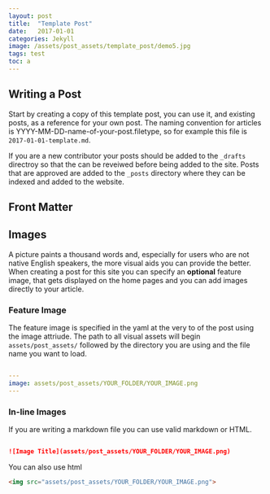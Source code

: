 ```yaml
---
layout: post
title:  "Template Post"
date:   2017-01-01
categories: Jekyll
image: /assets/post_assets/template_post/demo5.jpg
tags: test
toc: a
---
```



## Writing a Post

Start by creating a copy of this template post, you can use it, and existing posts, as a reference for your own post. The naming convention for articles is YYYY-MM-DD-name-of-your-post.filetype, so for example this file is `2017-01-01-template.md`.

If you are a new contributor your posts should be added to the `_drafts` directroy so that the can be reveiwed before being added to the site. Posts that are approved are added to the `_posts` directory where they can be indexed and added to the website.

## Front Matter

## Images

A picture paints a thousand words and, especially for users who are not native English speakers, the more visual aids you can provide the better. When creating a post for this site you can specify an **optional** feature image, that gets displayed on the home pages and you can add images directly to your article. 

### Feature Image

The feature image is specified in the yaml at the very to of the post using the image attriude. The path to all visual assets will begin `assets/post_assets/` followed by the directory you are using and the file name you want to load. 

```yaml

---
image: assets/post_assets/YOUR_FOLDER/YOUR_IMAGE.png
---

```


### In-line Images

If you are writing a markdown file you can use valid markdown or HTML.

```markdown

![Image Title](assets/post_assets/YOUR_FOLDER/YOUR_IMAGE.png)

```

You can also use html

```html
<img src="assets/post_assets/YOUR_FOLDER/YOUR_IMAGE.png">

```
